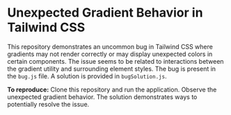 # Unexpected Gradient Behavior in Tailwind CSS

This repository demonstrates an uncommon bug in Tailwind CSS where gradients may not render correctly or may display unexpected colors in certain components.  The issue seems to be related to interactions between the gradient utility and surrounding element styles.  The bug is present in the `bug.js` file. A solution is provided in `bugSolution.js`.

**To reproduce:** Clone this repository and run the application. Observe the unexpected gradient behavior.  The solution demonstrates ways to potentially resolve the issue.